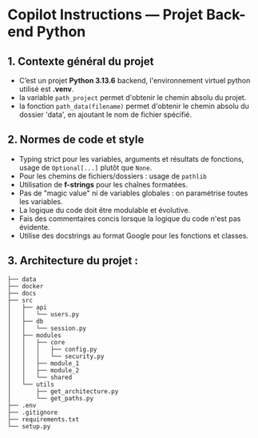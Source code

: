 # Copilot Instructions — Projet Back-end Python

## 1. Contexte général du projet

- C’est un projet **Python 3.13.6** backend, l'environnement virtuel python utilisé est **.venv**.
- la variable `path_project` permet d'obtenir le chemin absolu du projet.
- la fonction `path_data(filename)` permet d'obtenir le chemin absolu du dossier 'data', en ajoutant le nom de fichier spécifié.

## 2. Normes de code et style

  - Typing strict pour les variables, arguments et résultats de fonctions, usage de `Optional[...]` plutôt que `None`.
  - Pour les chemins de fichiers/dossiers : usage de `pathlib`
  - Utilisation de **f-strings** pour les chaînes formatées.
  - Pas de "magic value" ni de variables globales : on paramétrise toutes les variables.
  - La logique du code doit être modulable et évolutive.
  - Fais des commentaires concis lorsque la logique du code n'est pas évidente.
  - Utilise des docstrings au format Google pour les fonctions et classes.

## 3. Architecture du projet :

```
├── data
├── docker
├── docs
├── src
│   ├── api
│   │   └── users.py
│   ├── db
│   │   └── session.py
│   ├── modules
│   │   ├── core
│   │   │   ├── config.py
│   │   │   └── security.py
│   │   ├── module_1
│   │   ├── module_2
│   │   └── shared
│   └── utils
│       ├── get_architecture.py
│       └── get_paths.py
├── .env
├── .gitignore
├── requirements.txt
└── setup.py
```